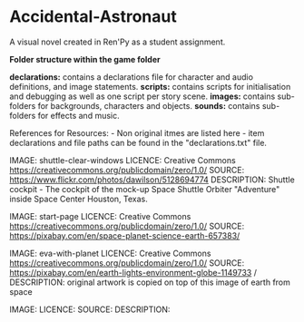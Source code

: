 # Accidental-Astronaut
A visual novel created in Ren'Py as a student assignment.

**Folder structure within the game folder** 

**declarations:** contains a declarations file for character and audio definitions, and image statements. 
**scripts:** contains scripts for initialisation and debugging as well as one script per story scene. 
**images:** contains sub-folders for backgrounds, characters and objects. 
**sounds:** contains sub-folders for effects and music.


References for Resources: - Non original itmes are listed here - item declarations and file paths can be found in the "declarations.txt" file.

IMAGE: shuttle-clear-windows
LICENCE: Creative Commons https://creativecommons.org/publicdomain/zero/1.0/
SOURCE: https://www.flickr.com/photos/dawilson/5128694774
DESCRIPTION: Shuttle cockpit - The cockpit of the mock-up Space Shuttle Orbiter "Adventure" inside Space Center Houston, Texas.

IMAGE: start-page
LICENCE: Creative Commons https://creativecommons.org/publicdomain/zero/1.0/
SOURCE: https://pixabay.com/en/space-planet-science-earth-657383/

IMAGE: eva-with-planet
LICENCE: Creative Commons https://creativecommons.org/publicdomain/zero/1.0/
SOURCE: https://pixabay.com/en/earth-lights-environment-globe-1149733 /
DESCRIPTION: original artwork is copied on top of this image of earth from space

IMAGE:
LICENCE:
SOURCE:
DESCRIPTION:






